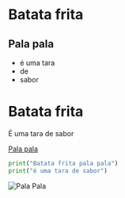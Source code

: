 # Batata frita

## **Pala** pala


- é uma tara 
- de
- sabor

# Batata frita

É uma tara de sabor

[Pala pala](https://merceariadeportugal.com/products/batata-palha-pala-pala)    


```python 
print("Batata frita pala pala")
print("é uma tara de sabor")
```

![Pala Pala](https://www.apolonia.com/fotos/produtos/93/935093_01_17-01-2018_g.jpg)
